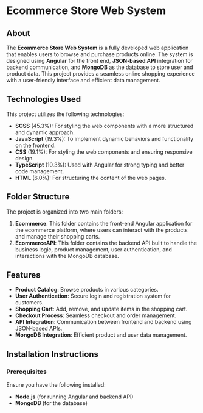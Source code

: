 # Ecommerce Store Web System

## About
The **Ecommerce Store Web System** is a fully developed web application that enables users to browse and purchase products online. The system is designed using **Angular** for the front end, **JSON-based API** integration for backend communication, and **MongoDB** as the database to store user and product data. This project provides a seamless online shopping experience with a user-friendly interface and efficient data management.

## Technologies Used
This project utilizes the following technologies:
- **SCSS** (45.3%): For styling the web components with a more structured and dynamic approach.
- **JavaScript** (19.3%): To implement dynamic behaviors and functionality on the frontend.
- **CSS** (19.1%): For styling the web components and ensuring responsive design.
- **TypeScript** (10.3%): Used with Angular for strong typing and better code management.
- **HTML** (6.0%): For structuring the content of the web pages.

## Folder Structure
The project is organized into two main folders:
1. **Ecommerce**: This folder contains the front-end Angular application for the ecommerce platform, where users can interact with the products and manage their shopping carts.
2. **EcommerceAPI**: This folder contains the backend API built to handle the business logic, product management, user authentication, and interactions with the MongoDB database.

## Features
- **Product Catalog**: Browse products in various categories.
- **User Authentication**: Secure login and registration system for customers.
- **Shopping Cart**: Add, remove, and update items in the shopping cart.
- **Checkout Process**: Seamless checkout and order management.
- **API Integration**: Communication between frontend and backend using JSON-based APIs.
- **MongoDB Integration**: Efficient product and user data management.

## Installation Instructions

### Prerequisites
Ensure you have the following installed:
- **Node.js** (for running Angular and backend API)
- **MongoDB** (for the database)

